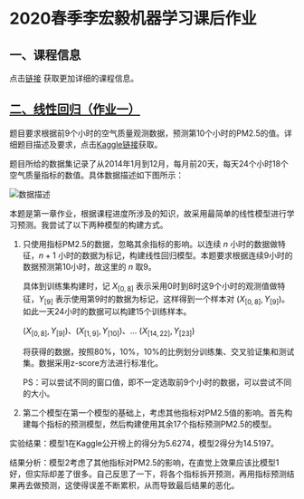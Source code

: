 <!--
 * @Descripttion: 
 * @version: 
 * @Author: ErCHen
 * @Date: 2020-04-25 17:52:20
 * @LastEditTime: 2020-04-28 14:20:17
 -->

# 2020春季李宏毅机器学习课后作业

## 一、课程信息

点击[链接](http://speech.ee.ntu.edu.tw/~tlkagk/courses_ML20.html) 获取更加详细的课程信息。

## [二、线性回归（作业一）](https://github.com/B15090815/hung-yi-Lee_2020_spring_ml_homework/tree/master/hw_1)

题目要求根据前9个小时的空气质量观测数据，预测第10个小时的PM2.5的值。详细题目描述及要求，点击[Kaggle链接](https://www.kaggle.com/c/ml2020spring-hw1/)获取。

题目所给的数据集记录了从2014年1月到12月，每月前20天，每天24个小时18个空气质量指标的数值。具体数据描述如下图所示：

![数据描述](http://jige.00ling.cn/2020/04/28/064e164042bc6.png)

本题是第一章作业，根据课程进度所涉及的知识，故采用最简单的线性模型进行学习预测。我尝试了以下两种模型的构建方式。

1. 只使用指标PM2.5的数据，忽略其余指标的影响。以连续 $n$ 小时的数据做特征，$n+1$ 小时的数据为标记，构建线性回归模型。本题要求根据连续9小时的数据预测第10小时，故这里的 $n$ 取9。

   具体到训练集构建时，记 $X_{[0,8]}$ 表示采用0时到8时这9个小时的观测值做特征，$Y_{[9]}$ 表示使用第9时的数据为标记，这样得到一个样本对 $(X_{[0,8]},Y_{[9]})$。如此一天24小时的数据可以构建15个训练样本。

    $(X_{[0,8]},Y_{[9]})$、$(X_{[1,9]},Y_{[10]})$、... $(X_{[14,22]},Y_{[23]})$

    将获得的数据，按照80%，10%，10%的比例划分训练集、交叉验证集和测试集。数据采用z-score方法进行标准化。

    PS：可以尝试不同的窗口值，即不一定选取前9个小时的数据，可以尝试不同的大小。

2. 第二个模型在第一个模型的基础上，考虑其他指标对PM2.5值的影响。首先构建每个指标的预测模型，然后构建使用其余17个指标预测PM2.5的模型。

实验结果：模型1在Kaggle公开榜上的得分为5.6274，模型2得分为14.5197。

结果分析：模型2考虑了其他指标对PM2.5的影响，在直觉上效果应该比模型1好，但实际却差了很多。自己反思了一下，将各个指标拆开预测，再用指标预测结果再去做预测，这使得误差不断累积，从而导致最后结果的恶化。

